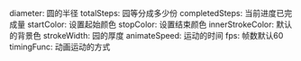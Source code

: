 diameter:				圆的半径
totalSteps:				园等分成多少份
completedSteps:			当前进度已完成量
startColor:				设置起始颜色
stopColor:				设置结束颜色
innerStrokeColor:		默认的背景色
strokeWidth:			园的厚度
animateSpeed:			运动的时间
fps:					帧数默认60
timingFunc:				动画运动的方式
